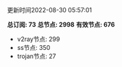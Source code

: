 更新时间2022-08-30 05:57:01

**总订阅: 73**
**总节点: 2998**
**有效节点: 676**
- v2ray节点: 299
- ss节点: 350
- trojan节点: 27
